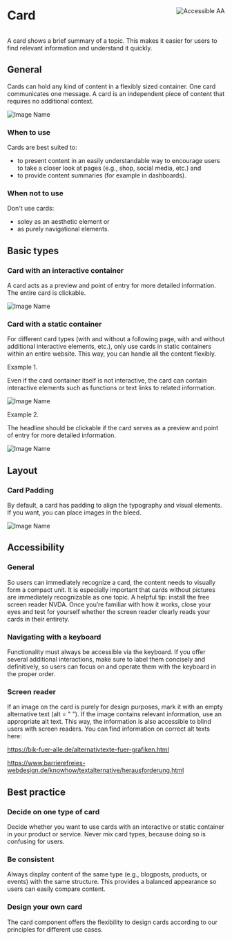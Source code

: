 <div style="display: inline-flex; align-items: center; justify-content: space-between; width: 100%;">
    <h1>Card</h1>
    <img src="assets/aa.png" alt="Accessible AA" />
</div>

A card shows a brief summary of a topic. This makes it easier for users to find relevant information and understand it quickly.

## General

Cards can hold any kind of content in a flexibly sized container. One card communicates one message. A card is an independent piece of content that requires no additional context.

![Image Name](assets/3_components/card/cards_general.png)

### When to use

Cards are best suited to:

*	to present content in an easily understandable way to encourage users to take a closer look at pages (e.g., shop, social media, etc.) and
*	to provide content summaries (for example in dashboards).

### When not to use

Don't use cards:

*	soley as an aesthetic element or
*	as purely navigational elements.


## Basic types

### Card with an interactive container

A card acts as a preview and point of entry for more detailed information. The entire card is clickable.

![Image Name](assets/3_components/card/card-interactive.png)

### Card with a static container

For different card types (with and without a following page, with and without additional interactive elements, etc.), only use cards in static containers within an entire website. This way, you can handle all the content flexibly.

Example 1.

Even if the card container itself is not interactive, the card can contain interactive elements such as functions or text links to related information.

![Image Name](assets/3_components/card/cards-static-bsp1.png)

Example 2.

The headline should be clickable if the card serves as a preview and point of entry for more detailed information.

![Image Name](assets/3_components/card/cards-static-bsp2.png)

## Layout

### Card Padding

By default, a card has padding to align the typography and visual elements. If you want, you can place images in the bleed.

![Image Name](assets/3_components/card/cards-padding.png)


## Accessibility

### General
So users can immediately recognize a card, the content needs to visually form a compact unit. It is especially important that cards without pictures are immediately recognizable as one topic. A helpful tip: install the free screen reader NVDA. Once you’re familiar with how it works, close your eyes and test for yourself whether the screen reader clearly reads your cards in their entirety.

### Navigating with a keyboard
Functionality must always be accessible via the keyboard. If you offer several additional interactions, make sure to label them concisely and definitively, so users can focus on and operate them with the keyboard in the proper order.

### Screen reader

If an image on the card is purely for design purposes, mark it with an empty alternative text (alt = " "). If the image contains relevant information, use an appropriate alt text. This way, the information is also accessible to blind users with screen readers. You can find information on correct alt texts here:

https://bik-fuer-alle.de/alternativtexte-fuer-grafiken.html

https://www.barrierefreies-webdesign.de/knowhow/textalternative/herausforderung.html 

## Best practice

### Decide on one type of card

Decide whether you want to use cards with an interactive or static container in your product or service. Never mix card types, because doing so is confusing for users.

### Be consistent

Always display content of the same type (e.g., blogposts, products, or events) with the same structure. This provides a balanced appearance so users can easily compare content.

### Design your own card

The card component offers the flexibility to design cards according to our principles for different use cases.